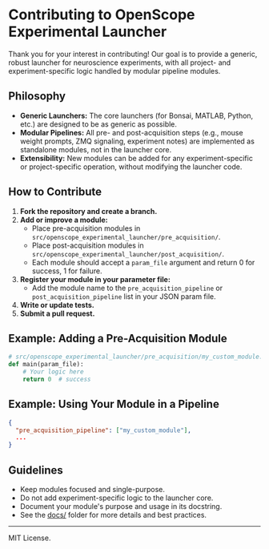 # Contributing to OpenScope Experimental Launcher

Thank you for your interest in contributing! Our goal is to provide a generic, robust launcher for neuroscience experiments, with all project- and experiment-specific logic handled by modular pipeline modules.

## Philosophy
- **Generic Launchers:** The core launchers (for Bonsai, MATLAB, Python, etc.) are designed to be as generic as possible.
- **Modular Pipelines:** All pre- and post-acquisition steps (e.g., mouse weight prompts, ZMQ signaling, experiment notes) are implemented as standalone modules, not in the launcher core.
- **Extensibility:** New modules can be added for any experiment-specific or project-specific operation, without modifying the launcher code.

## How to Contribute
1. **Fork the repository and create a branch.**
2. **Add or improve a module:**
   - Place pre-acquisition modules in `src/openscope_experimental_launcher/pre_acquisition/`.
   - Place post-acquisition modules in `src/openscope_experimental_launcher/post_acquisition/`.
   - Each module should accept a `param_file` argument and return 0 for success, 1 for failure.
3. **Register your module in your parameter file:**
   - Add the module name to the `pre_acquisition_pipeline` or `post_acquisition_pipeline` list in your JSON param file.
4. **Write or update tests.**
5. **Submit a pull request.**

## Example: Adding a Pre-Acquisition Module
```python
# src/openscope_experimental_launcher/pre_acquisition/my_custom_module.py
def main(param_file):
    # Your logic here
    return 0  # success
```

## Example: Using Your Module in a Pipeline
```json
{
  "pre_acquisition_pipeline": ["my_custom_module"],
  ...
}
```

## Guidelines
- Keep modules focused and single-purpose.
- Do not add experiment-specific logic to the launcher core.
- Document your module's purpose and usage in its docstring.
- See the [docs/](../) folder for more details and best practices.

---
MIT License.
